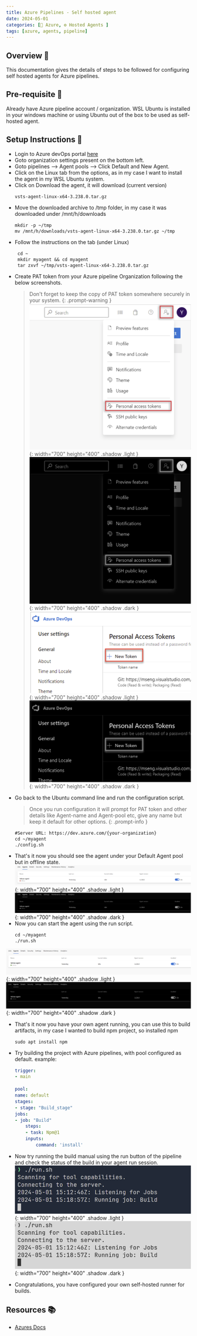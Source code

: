 ```yaml
---
title: Azure Pipelines - Self hosted agent
date: 2024-05-01
categories: [🤖 Azure, ⚙️ Hosted Agents ]
tags: [azure, agents, pipeline]
---
```


## Overview 📝
This documentation gives the details of steps to be followed for configuring self hosted agents for Azure pipelines.

## Pre-requisite  🚧
Already have Azure pipeline account / organization.
WSL Ubuntu is installed in your windows machine or using Ubuntu out of the box to be used as self-hosted agent.

## Setup Instructions 🚧
- Login to Azure devOps portal [here](https://dev.azure.com)
- Goto organization settings present on the bottom left.
- Goto pipelines --> Agent pools --> Click Default and New Agent.
- Click on the Linux tab from the options, as in my case I want to install the agent in my WSL Ubuntu system.
- Click on Download the agent, it will download (current version)
    ```shell
    vsts-agent-linux-x64-3.238.0.tar.gz
    ```
- Move the downloaded archive to /tmp folder, in my case it was downloaded under /mnt/h/downloads
    ```shell
    mkdir -p ~/tmp
    mv /mnt/h/downloads/vsts-agent-linux-x64-3.238.0.tar.gz ~/tmp
    ```
- Follow the instructions on the tab (under Linux)
    ```shell
     cd ~
     mkdir myagent && cd myagent
     tar zxvf ~/tmp/vsts-agent-linux-x64-3.238.0.tar.gz
    ```
- Create PAT token from your Azure pipeline Organization following the below screenshots.
    > Don't forget to keep the copy of PAT token somewhere securely in your system.
    {: .prompt-warning }
![alt text](../assets/images/azure/pat-gen.png){: width="700" height="400" .shadow .light }
![alt text](../assets/images/azure/pat-gen-darkmode.png){: width="700" height="400" .shadow .dark }
![alt text](../assets/images/azure/pat-gen-1.png){: width="700" height="400" .shadow .light }
![alt text](../assets/images/azure/pat-gen-1-darkmode.png){: width="700" height="400" .shadow .dark }
- Go back to the Ubuntu command line and run the configuration script.
    > Once you run configuration it will prompt for PAT token and other details like Agent-name and Agent-pool etc, give any name but keep it default for other options.
    {: .prompt-info }
    ```shell
    #Server URL: https://dev.azure.com/{your-organization}
    cd ~/myagent
    ./config.sh
    ```
- That's it now you should see the agent under your Default Agent pool but in offline state.
        ![alt text](../assets/images/azure/agent.png){: width="700" height="400" .shadow .light }
        ![alt text](../assets/images/azure/agent-darkmode.png){: width="700" height="400" .shadow .dark }
- Now you can start the agent using the run script.
    ```shell
    cd ~/myagent
    ./run.sh
    ```

![alt text](../assets/images/azure/agent-1.png){: width="700" height="400" .shadow .light }
![alt text](../assets/images/azure/agent-1-darkmode.png){: width="700" height="400" .shadow .dark }

- That's it now you have your own agent running, you can use this to build artifacts, in my case I wanted to build npm project, so installed npm
    ```shell
    sudo apt install npm
    ```
- Try building the project with Azure pipelines, with pool configured as default. example:

    ```yaml
    trigger: 
    - main

    pool: 
    name: default
    stages:
    - stage: "Build_stage"
    jobs:
    - job: "Build"
        steps:
        - task: Npm@1
        inputs:
            command: 'install'
    ```
- Now try running the build manual using the run button of the pipeline and check the status of the build in your agent run session.
![alt text](../assets/images/azure/agent-run.png){: width="700" height="400" .shadow .light }
![alt text](../assets/images/azure/agent-run-darkmode.png){: width="700" height="400" .shadow .dark }
- Congratulations, you have configured your own self-hosted runner for builds.
## Resources 📚
- [Azures Docs](https://learn.microsoft.com/en-us/azure/devops/pipelines/agents/linux-agent?view=azure-devops)